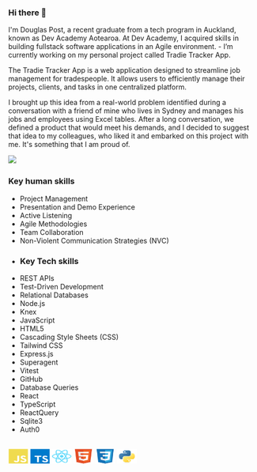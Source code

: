 ### Hi there 👋


<p>I'm Douglas Post, a recent graduate from a tech program in Auckland, known as Dev Academy Aotearoa. At Dev Academy, I acquired skills in building fullstack software applications in an Agile environment.
-  I’m currently working on my personal project called Tradie Tracker App.</p>
<p>The Tradie Tracker App is a web application designed to streamline job management for tradespeople. It allows users to efficiently manage their projects, clients, and tasks in one centralized platform.</p>
            <p>I brought up this idea from a real-world problem identified during a conversation with a friend of mine who lives in Sydney and manages his jobs and employees using Excel tables. After a long conversation, we defined a product that would meet his demands, and I decided to suggest that idea to my colleagues, who liked it and embarked on this project with me. It's something that I am proud of.</p>


<picture>
  <source
    srcset="https://github-readme-stats.vercel.app/api?username=douglasmagni&show_icons=true&theme=dark"
    media="(prefers-color-scheme: dark)"
  />
  <source
    srcset="https://github-readme-stats.vercel.app/api?username=douglasmagni&show_icons=true"
    media="(prefers-color-scheme: light), (prefers-color-scheme: no-preference)"
  />
  <img src="https://github-readme-stats.vercel.app/api?username=douglasmagni&show_icons=true" />
</picture>
<div>


### Key human skills  
- Project Management
- Presentation and Demo Experience 
- Active Listening
- Agile Methodologies
- Team Collaboration
- Non-Violent Communication Strategies (NVC)
-  ### Key Tech skills
- REST APIs
- Test-Driven Development
- Relational Databases
- Node.js
- Knex
- JavaScript
- HTML5
- Cascading Style Sheets (CSS)
- Tailwind CSS
- Express.js
- Superagent
- Vitest
- GitHub
- Database Queries
- React
- TypeScript
- ReactQuery
- Sqlite3
- Auth0
</div>

<div style="display: inline_block"><br>
  <img align="center" alt="Rafa-Js" height="30" width="40" src="https://raw.githubusercontent.com/devicons/devicon/master/icons/javascript/javascript-plain.svg">
  <img align="center" alt="Rafa-Ts" height="30" width="40" src="https://raw.githubusercontent.com/devicons/devicon/master/icons/typescript/typescript-plain.svg">
  <img align="center" alt="Rafa-React" height="30" width="40" src="https://raw.githubusercontent.com/devicons/devicon/master/icons/react/react-original.svg">
  <img align="center" alt="Rafa-HTML" height="30" width="40" src="https://raw.githubusercontent.com/devicons/devicon/master/icons/html5/html5-original.svg">
  <img align="center" alt="Rafa-CSS" height="30" width="40" src="https://raw.githubusercontent.com/devicons/devicon/master/icons/css3/css3-original.svg">
  <img align="center" alt="Rafa-Python" height="30" width="40" src="https://raw.githubusercontent.com/devicons/devicon/master/icons/python/python-original.svg">
 
</div>
